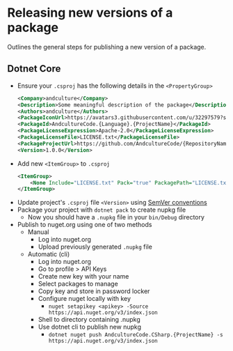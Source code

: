 Releasing new versions of a package
======

Outlines the general steps for publishing a new version of a package.

## Dotnet Core
* Ensure your `.csproj` has the following details in the `<PropertyGroup>`
    ```xml
    <Company>andculture</Company>
    <Description>Some meaningful description of the package</Description>
    <Authors>andculture</Authors>
    <PackageIconUrl>https://avatars3.githubusercontent.com/u/32297579?s=460&amp;v=4</PackageIconUrl>
    <PackageId>AndcultureCode.{Language}.{ProjectName}</PackageId>
    <PackageLicenseExpression>Apache-2.0</PackageLicenseExpression>
    <PackageLicenseFile>LICENSE.txt</PackageLicenseFile>
    <PackageProjectUrl>https://github.com/AndcultureCode/{RepositoryName}</PackageProjectUrl>
    <Version>1.0.0</Version>
    ```
* Add new `<ItemGroup>` to `.csproj`
    ```xml
    <ItemGroup>
        <None Include="LICENSE.txt" Pack="true" PackagePath="LICENSE.txt" />
    </ItemGroup>
    ```
* Update project's `.csproj` file `<Version>` using [SemVer conventions](https://docs.microsoft.com/en-us/nuget/concepts/package-versioning)
* Package your project with `dotnet pack` to create nupkg file
    * Now you should have a `.nupkg` file in your `bin/Debug` directory
* Publish to nuget.org using one of two methods
    * Manual
        * Log into nuget.org
        * Upload previously generated `.nupkg` file
    * Automatic (cli)
        * Log into nuget.org
        * Go to profile > API Keys
        * Create new key with your name
        * Select packages to manage
        * Copy key and store in password locker
        * Configure nuget locally with key
            * `nuget setapikey <apikey> -Source https://api.nuget.org/v3/index.json`
        * Shell to directory containing .nupkg
        * Use dotnet cli to publish new nupkg
            * `dotnet nuget push AndcultureCode.CSharp.{ProjectName} -s https://api.nuget.org/v3/index.json`
